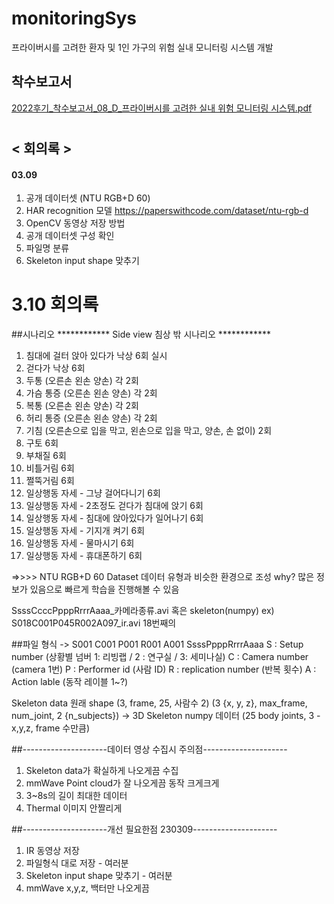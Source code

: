 # monitoringSys
프라이버시를 고려한 환자 및 1인 가구의 위험 실내 모니터링 시스템 개발

## 착수보고서
[2022후기_착수보고서_08_D_프라이버시를 고려한 실내 위험 모니터링 시스템.pdf](https://github.com/ashjang/monitoringSys/files/10928674/2022._._08_D_.pdf)


#
## < 회의록 >
#### 03.09
1. 공개 데이터셋 (NTU RGB+D 60)
2. HAR recognition 모델 https://paperswithcode.com/dataset/ntu-rgb-d
3. OpenCV 동영상 저장 방법 
4. 공개 데이터셋 구성  확인
5. 파일명 분류 
6. Skeleton input shape 맞추기


# 3.10 회의록
##시나리오
************ Side view 침상 밖 시나리오 ************  
1. 침대에 걸터 앉아 있다가 낙상 6회 실시
2. 걷다가 낙상 6회
3. 두통 (오른손 왼손 양손) 각 2회
4. 가슴 통증 (오른손 왼손 양손) 각 2회
5. 복통 (오른손 왼손 양손) 각 2회
6. 허리 통증 (오른손 왼손 양손) 각 2회
7. 기침 (오른손으로 입을 막고, 왼손으로 입을 막고, 양손, 손 없이) 2회
8. 구토 6회
9. 부채질 6회
10. 비틀거림 6회
11. 쩔뚝거림 6회
12. 일상행동 자세 - 그냥 걸어다니기 6회
13. 일상행동 자세 - 2초정도 걷다가 침대에 앉기 6회
14. 일상행동 자세 - 침대에 앉아있다가 일어나기 6회
15. 일상행동 자세 - 기지개 켜기 6회
16. 일상행동 자세 - 물마시기 6회
17. 일상행동 자세 - 휴대폰하기 6회

 =>>>> NTU RGB+D 60 Dataset 데이터 유형과 비슷한 환경으로 조성
 why? 많은 정보가 있음으로 빠르게 학습을 진행해볼 수 있음
 
 SsssCcccPpppRrrrAaaa_카메라종류.avi 혹은 skeleton(numpy)
 ex) S018C001P045R002A097_ir.avi
 18번째의
 
##파일 형식 
-> S001 C001 P001 R001 A001
SsssPpppRrrrAaaa
S : Setup number (상황별 넘버 1: 리빙랩 / 2 : 연구실 / 3: 세미나실)
C : Camera number (camera 1번)
P : Performer id (사람 ID)
R : replication number (반복 횟수)
A : Action lable (동작 레이블 1~?)

Skeleton data
원래 shape (3, frame, 25, 사람수 2)
(3 {x, y, z}, max_frame, num_joint, 2 {n_subjects})
-> 3D Skeleton numpy 데이터 (25 body joints, 3 - x,y,z, frame 수만큼)


##---------------------데이터 영상 수집시 주의점--------------------- 
1. Skeleton data가 확실하게 나오게끔 수집
2. mmWave Point cloud가 잘 나오게끔 동작 크게크게
3. 3~8s의 길이 최대한 데이터
4. Thermal 이미지 안짤리게

##---------------------개선 필요한점 230309---------------------
1. IR 동영상 저장
2. 파일형식 대로 저장 - 여러분
3. Skeleton input shape 맞추기 - 여러분
4. mmWave x,y,z, 백터만 나오게끔
